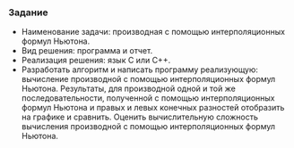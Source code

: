 ### Задание ###
* Наименование задачи: производная с помощью интерполяционных формул Ньютона.
* Вид решения: программа и отчет.
* Реализация решения: язык C или C++.
* Разработать алгоритм и написать программу реализующую: вычисление производной с помощью интерполяционных формул Ньютона. Результаты, для производной одной и той же последовательности, полученной с помощью интерполяционных формул Ньютона и правых и левых конечных разностей отобразить на графике и сравнить. Оценить вычислительную сложность вычисления производной с помощью интерполяционных формул Ньютона.

